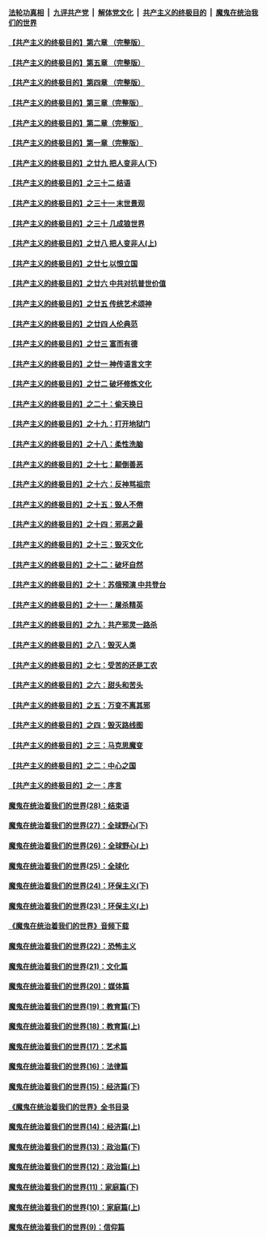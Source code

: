 

####  [法轮功真相](../../../../basic/blob/master/README.md?t=04101901) &nbsp;|&nbsp; [九评共产党](../../../../9ping.md/blob/master/README.md?t=04101901) &nbsp;|&nbsp; [解体党文化](../../../../jtdwh.md/blob/master/README.md?t=04101901)  &nbsp;|&nbsp; [共产主义的终极目的](../../../../gczydzjmd.md/blob/master/README.md?t=04101901) &nbsp;|&nbsp; [魔鬼在统治我们的世界](../../../../mgztzwmdsj.md/blob/master/README.md?t=04101901) 

#### [【共产主义的终极目的】第六章 （完整版）](../pages/nsc422/n11428913.md?t=04101901) 

#### [【共产主义的终极目的】第五章 （完整版）](../pages/nsc422/n11428912.md?t=04101901) 

#### [【共产主义的终极目的】第四章 （完整版）](../pages/nsc422/n11428907.md?t=04101901) 

#### [【共产主义的终极目的】第三章（完整版）](../pages/nsc422/n11428848.md?t=04101901) 

#### [【共产主义的终极目的】第二章（完整版）](../pages/nsc422/n11428831.md?t=04101901) 

#### [【共产主义的终极目的】第一章（完整版）](../pages/nsc422/n11417651.md?t=04101901) 

#### [【共产主义的终极目的】之廿九 把人变非人(下)](../pages/nsc422/n11344140.md?t=04101901) 

#### [【共产主义的终极目的】之三十二 结语](../pages/nsc422/n11360535.md?t=04101901) 

#### [【共产主义的终极目的】之三十一 末世景观](../pages/nsc422/n11351129.md?t=04101901) 

#### [【共产主义的终极目的】之三十 几成狼世界](../pages/nsc422/n11348280.md?t=04101901) 

#### [【共产主义的终极目的】之廿八 把人变非人(上)](../pages/nsc422/n11340492.md?t=04101901) 

#### [【共产主义的终极目的】之廿七 以恨立国](../pages/nsc422/n11336944.md?t=04101901) 

#### [【共产主义的终极目的】之廿六 中共对抗普世价值](../pages/nsc422/n11324785.md?t=04101901) 

#### [【共产主义的终极目的】之廿五 传统艺术颂神](../pages/nsc422/n11296396.md?t=04101901) 

#### [【共产主义的终极目的】之廿四 人伦典范](../pages/nsc422/n11296397.md?t=04101901) 

#### [【共产主义的终极目的】之廿三 富而有德](../pages/nsc422/n11283598.md?t=04101901) 

#### [【共产主义的终极目的】之廿一 神传语言文字](../pages/nsc422/n11263265.md?t=04101901) 

#### [【共产主义的终极目的】之廿二 破坏修炼文化](../pages/nsc422/n11245728.md?t=04101901) 

#### [【共产主义的终极目的】之二十：偷天换日](../pages/nsc422/n11238846.md?t=04101901) 

#### [【共产主义的终极目的】之十九：打开地狱门](../pages/nsc422/n11206376.md?t=04101901) 

#### [【共产主义的终极目的】之十八：柔性洗脑](../pages/nsc422/n11199994.md?t=04101901) 

#### [【共产主义的终极目的】之十七：颠倒善恶](../pages/nsc422/n11179782.md?t=04101901) 

#### [【共产主义的终极目的】之十六：反神骂祖宗](../pages/nsc422/n11166798.md?t=04101901) 

#### [【共产主义的终极目的】之十五：毁人不倦](../pages/nsc422/n11166792.md?t=04101901) 

#### [【共产主义的终极目的】之十四：邪恶之最](../pages/nsc422/n11150249.md?t=04101901) 

#### [【共产主义的终极目的】之十三：毁灭文化](../pages/nsc422/n11135227.md?t=04101901) 

#### [【共产主义的终极目的】之十二：破坏自然](../pages/nsc422/n11135214.md?t=04101901) 

#### [【共产主义的终极目的】之十：苏俄预演 中共登台](../pages/nsc422/n11118424.md?t=04101901) 

#### [【共产主义的终极目的】之十一：屠杀精英](../pages/nsc422/n11118442.md?t=04101901) 

#### [【共产主义的终极目的】之九：共产邪灵一路杀](../pages/nsc422/n11114139.md?t=04101901) 

#### [【共产主义的终极目的】之八：毁灭人类](../pages/nsc422/n11108503.md?t=04101901) 

#### [【共产主义的终极目的】之七：受苦的还是工农](../pages/nsc422/n11101809.md?t=04101901) 

#### [【共产主义的终极目的】之六：甜头和苦头](../pages/nsc422/n11096971.md?t=04101901) 

#### [【共产主义的终极目的】之五：万变不离其邪](../pages/nsc422/n11091285.md?t=04101901) 

#### [【共产主义的终极目的】之四：毁灭路线图](../pages/nsc422/n11086284.md?t=04101901) 

#### [【共产主义的终极目的】之三：马克思魔变](../pages/nsc422/n11061941.md?t=04101901) 

#### [【共产主义的终极目的】之二：中心之国](../pages/nsc422/n11047728.md?t=04101901) 

#### [【共产主义的终极目的】之一：序言](../pages/nsc422/n11086077.md?t=04101901) 

#### [魔鬼在统治着我们的世界(28)：结束语](../pages/nsc422/n10936246.md?t=04101901) 

#### [魔鬼在统治着我们的世界(27)：全球野心(下)](../pages/nsc422/n10928319.md?t=04101901) 

#### [魔鬼在统治着我们的世界(26)：全球野心(上)](../pages/nsc422/n10900318.md?t=04101901) 

#### [魔鬼在统治着我们的世界(25)：全球化](../pages/nsc422/n10788205.md?t=04101901) 

#### [魔鬼在统治着我们的世界(24)：环保主义(下)](../pages/nsc422/n10695307.md?t=04101901) 

#### [魔鬼在统治着我们的世界(23)：环保主义(上)](../pages/nsc422/n10688613.md?t=04101901) 

#### [《魔鬼在统治着我们的世界》音频下载](../pages/nsc422/n10635553.md?t=04101901) 

#### [魔鬼在统治着我们的世界(22)：恐怖主义](../pages/nsc422/n10614727.md?t=04101901) 

#### [魔鬼在统治着我们的世界(21)：文化篇](../pages/nsc422/n10597706.md?t=04101901) 

#### [魔鬼在统治着我们的世界(20)：媒体篇](../pages/nsc422/n10586579.md?t=04101901) 

#### [魔鬼在统治着我们的世界(19)：教育篇(下)](../pages/nsc422/n10564808.md?t=04101901) 

#### [魔鬼在统治着我们的世界(18)：教育篇(上)](../pages/nsc422/n10526970.md?t=04101901) 

#### [魔鬼在统治着我们的世界(17)：艺术篇](../pages/nsc422/n10499093.md?t=04101901) 

#### [魔鬼在统治着我们的世界(16)：法律篇](../pages/nsc422/n10485969.md?t=04101901) 

#### [魔鬼在统治着我们的世界(15)：经济篇(下)](../pages/nsc422/n10469975.md?t=04101901) 

#### [《魔鬼在统治着我们的世界》全书目录](../pages/nsc422/n10464261.md?t=04101901) 

#### [魔鬼在统治着我们的世界(14)：经济篇(上)](../pages/nsc422/n10457370.md?t=04101901) 

#### [魔鬼在统治着我们的世界(13)：政治篇(下)](../pages/nsc422/n10448270.md?t=04101901) 

#### [魔鬼在统治着我们的世界(12)：政治篇(上)](../pages/nsc422/n10444576.md?t=04101901) 

#### [魔鬼在统治着我们的世界(11)：家庭篇(下)](../pages/nsc422/n10440961.md?t=04101901) 

#### [魔鬼在统治着我们的世界(10)：家庭篇(上)](../pages/nsc422/n10435448.md?t=04101901) 

#### [魔鬼在统治着我们的世界(9)：信仰篇](../pages/nsc422/n10432159.md?t=04101901) 

